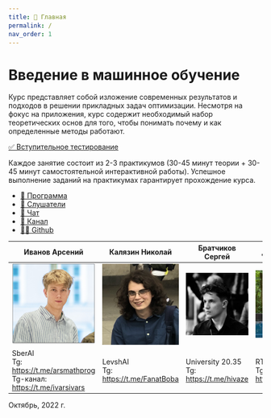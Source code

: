 ```yaml
---
title: 🏡 Главная
permalink: /
nav_order: 1
---
```


# Введение в машинное обучение
Курс представляет собой изложение современных результатов и подходов в решении прикладных задач оптимизации. Несмотря на фокус на приложения, курс содержит необходимый набор теоретических основ для того, чтобы понимать почему и как определенные методы работают. 

[✅ Вступительное тестирование](/intro_test)

Каждое занятие состоит из 2-3 практикумов (30-45 минут теории + 30-45 минут самостоятельной интерактивной работы). Успешное выполнение заданий на практикумах гарантирует прохождение курса.

* [🚀 Программа](/program)
* [🧠 Слушатели](/students)
* [📧 Чат](https://t.me/+vEZLTQ9wWT44OTRi)
* [📧 Канал](https://t.me/+vEZLTQ9wWT44OTRi)
* [👨‍💻 Github](https://github.com/Arseny5/Arseny5.github.io)


| Иванов Арсений | Калязин Николай | Братчиков Сергей | Даниил Волков |
| ------------ | ------------- | ------------- | ------------- |
| <img src="1.jpg" width="250"> | <img src="3.jpg" width="250"> | <img src="4.jpg" width="250"> | <img src="2.jpg" width="250">  |
| SberAI <br> Tg: https://t.me/arsmathprog <br> Tg-канал: <https://t.me/ivarsivars> | LevshAI <br> Tg:  https://t.me/FanatBoba  |  University 20.35 <br> Tg:  https://t.me/hivaze  | RTLabs <br> Tg:  https://t.me/wolf_Da |

Октябрь, 2022 г.
